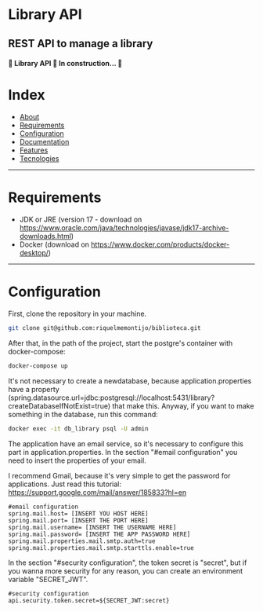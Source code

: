 # Library API

## REST API to manage a library

<h4> 
	🚧 Library API 🚀 In construction...  🚧
</h4>

Index
=================
<!--ts-->
* [About](#about)
* [Requirements](#requirements)
* [Configuration](#configuration)
* [Documentation](#documentation)
* [Features](#features)
* [Tecnologies](#tecnologies)
<!--te-->

<hr>

Requirements
=================

* JDK or JRE (version 17 - download on https://www.oracle.com/java/technologies/javase/jdk17-archive-downloads.html) 
* Docker (download on https://www.docker.com/products/docker-desktop/)

<hr>

Configuration
=================
First, clone the repository in your machine.

```bash
git clone git@github.com:riquelmemontijo/biblioteca.git
```

After that, in the path of the project, start the postgre's container with docker-compose:

```bash
docker-compose up
```

It's not necessary to create a newdatabase, because application.properties have a property (spring.datasource.url=jdbc:postgresql://localhost:5431/library?createDatabaseIfNotExist=true) that make this.
Anyway, if you want to make something in the database, run this command:
```bash
docker exec -it db_library psql -U admin
```

The application have an email service, so it's necessary to configure this part in application.properties.
In the section "#email configuration" you need to insert the properties of your email.

I recommend Gmail, because it's very simple to get the password for applications. Just read this tutorial:
https://support.google.com/mail/answer/185833?hl=en

```
#email configuration
spring.mail.host= [INSERT YOU HOST HERE]
spring.mail.port= [INSERT THE PORT HERE]
spring.mail.username= [INSERT THE USERNAME HERE]
spring.mail.password= [INSERT THE APP PASSWORD HERE]
spring.mail.properties.mail.smtp.auth=true
spring.mail.properties.mail.smtp.starttls.enable=true
```

In the section "#security configuration", the token secret is "secret", but if you wanna more security for any reason, you can create an environment variable "SECRET_JWT".

```
#security configuration
api.security.token.secret=${SECRET_JWT:secret}
```


